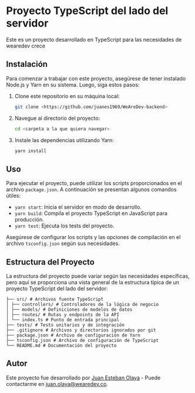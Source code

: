 # Proyecto TypeScript del lado del servidor

Este es un proyecto desarrollado en TypeScript para las necesidades de wearedev crece

## Instalación

Para comenzar a trabajar con este proyecto, asegúrese de tener instalado Node.js y Yarn en su sistema. Luego, siga estos pasos:

1. Clone este repositorio en su máquina local:

    ```bash
    git clone <https://github.com/juanes1969/WeAreDev-backend>
    ```

2. Navegue al directorio del proyecto:

    ```bash
    cd <carpeta a la que quiera navegar>
    ```

3. Instale las dependencias utilizando Yarn:

    ```bash
    yarn install
    ```

## Uso

Para ejecutar el proyecto, puede utilizar los scripts proporcionados en el archivo `package.json`. A continuación se presentan algunos comandos útiles:

- `yarn start`: Inicia el servidor en modo de desarrollo.
- `yarn build`: Compila el proyecto TypeScript en JavaScript para producción.
- `yarn test`: Ejecuta los tests del proyecto.

Asegúrese de configurar los scripts y las opciones de compilación en el archivo `tsconfig.json` según sus necesidades.

## Estructura del Proyecto

La estructura del proyecto puede variar según las necesidades específicas, pero aquí se proporciona una vista general de la estructura típica de un proyecto TypeScript del lado del servidor:



	├── src/ # Archivos fuente TypeScript
	│ ├── controllers/ # Controladores de la lógica de negocio
	│ ├── models/ # Definiciones de modelos de datos
	│ ├── routes/ # Rutas y endpoints de la API
	│ └── index.ts # Punto de entrada principal
	├── tests/ # Tests unitarios y de integración
	├── .gitignore # Archivos y directorios ignorados por git
	├── package.json # Archivo de configuración de Yarn
	├── tsconfig.json # Archivo de configuración de TypeScript
	└── README.md # Documentación del proyecto


## Autor

Este proyecto fue desarrollado por [Juan Esteban Olaya](#) - Puede contactarme en [juan.olaya@wearedev.co](juan.olaya@wearedev.co).
